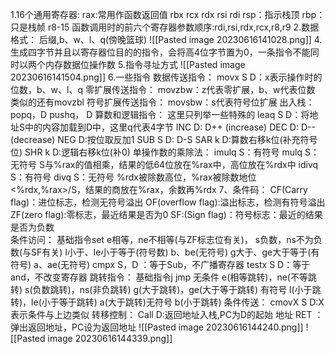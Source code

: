 1.16个通用寄存器:
	rax:常用作函数返回值
	rbx
	rcx
	rdx
	rsi
	rdi
	rsp：指示栈顶
	rbp：只是栈帧
	r8-15
	函数调用时的前六个寄存器参数顺序:rdi,rsi,rdx,rcx,r8,r9
2.数据格式：
	后缀,b、w、l、q(傍晚篮球)
	![[Pasted image 20230616141028.png]]
	4.生成四字节并且以寄存器位目的的指令，会将高4位字节置为0，一条指令不能同时以两个内存数据位操作数
	5.指令寻址方式
		![[Pasted image 20230616141504.png]]
	6.一些指令
		数据传送指令：
			movx S D：x表示操作时的位数，b、w、l、q
		 零扩展传送指令：
			 movzbw：z代表零扩展，b、w代表位数
			 类似的还有movzbl
		 符号扩展传送指令：
			 movsbw：s代表符号位扩展
		 出入栈：
			 popq，D
			 pushq， D
		 算数和逻辑指令：
			 这里只列举一些特殊的
			 leaq S D：将地址S中的内容加载到D中，这里q代表4字节
			 INC D: D++ (increase)
			 DEC D: D-- (decrease)
			 NEG D:按位取反加1
			 SUB S D: D-S
			 SAR k D:算数右移k位(补充符号位)
			 SHR k D:逻辑右移k位(补0)
			单操作数的乘除法：
				 imulq S：有符号
				 mulq  S：无符号
				 S与%rax的值相乘，结果的低64位放在%rax中，高位放在%rdx中
				 idivq S：有符号
				 divq S：无符号
				 %rdx被除数高位，%rax被除数地位
				 <%rdx,%rax>/S，结果的商放在%rax，余数再%rdx
	 7、条件码：
		 CF(Carry flag)：进位标志，检测无符号溢出
		 OF(overflow flag):溢出标志，检测有符号溢出
		 ZF(zero flag):零标志，最近结果是否为0
		 SF:(Sign flag)：符号标志：最近的结果是否为负数	 
	 条件访问：
		 基础指令set
		 e相等，ne不相等(与ZF标志位有关)，
		 s负数，ns不为负数(与SF有关)
		 l小于、le小于等于(符号数)
		 b、be(无符号)
		 g大于、ge大于等于(有符号)
		 a、ae(无符号)
		 cmpx S，D ：等于Sub，不广播寄存器
		 testx S D：等于and，不改变寄存器
	 跳转指令：
		 基础指令j
		 jmp 无条件
		 e(相等跳转)，ne(不等跳转)
		 s(负数跳转)，ns(非负跳转)
		 g(大于跳转)，ge(大于等于跳转) 有符号
		 l(小于跳转)，le(小于等于跳转) 
		 a(大于跳转)无符号
		 b(小于跳转)
		条件传送：
			cmovX S D:X表示条件与上边类似
	 转移控制：
		 Call D:返回地址入栈,PC为D的起始
		 地址
		 RET ：弹出返回地址，PC设为返回地址
![[Pasted image 20230616144240.png]]
![[Pasted image 20230616144339.png]]